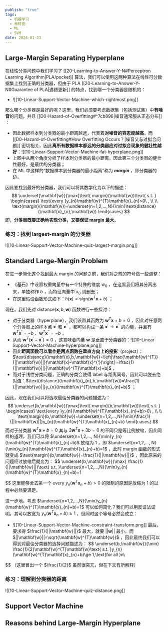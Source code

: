 ```yaml
---
publish: "true"
tags:
  - 机器学习
  - 林轩田
  - ML
  - SVM
date: 2024-01-23
---
```

## Large-Margin Separating Hyperplane

在线性分类问题中我们学习了 [[20-Learning-to-Answer-Y-N#Perceptron Learning Algorithm|PLA/pocket]] 算法，我们可以使用这两种算法在线性可分数据集上找到正确的分类器，但由于 PLA [[20-Learning-to-Answer-Y-N#Guarantee of PLA|遇错更新]] 的特点，找到哪一个分类器是随机的：
- ![[10-Linear-Support-Vector-Machine-which-rightmost.png]]

那么哪个分类器是最好的呢？这里，我们必须要考虑数据集（包括测试集）中**有噪音**的问题，并且 [[D0-Hazard-of-Overfitting#^7cb896|噪音通常服从正态分布]] ：
- 因此数据样本到分类器的最小距离越远，代表着**对噪音的容忍度越高**，而 [[D0-Hazard-of-Overfitting#How Overfitting Occurs？|噪音又与过拟合问题]] 密切相关，因此**离所有数据样本都远的分类器应对过拟合现象的健壮性越好**：![[10-Linear-Support-Vector-Machine-fat-hyperplane.png]]
- 上图中从两个角度分析了样本到分类器的最小距离，因此第三个分类器的健壮性最好，是最优的分类器；
- 在 ML 中这样的“数据样本到分类器的最小距离”称为 ***margin*** ，即分类器的边。

因此要找到最好的分类器，我们可以将其数学化为以下的描述：
$$
\underset{\mathbf{w}}{\max}\text{ margin}(\mathbf{w})\text{ s.t. }
\begin{cases}
\text{every }y_{n}\mathbf{w}^{T}\mathbf{x}_{n}>0\ , \\ \\ 
\text{margin}(\mathbf{w})=\underset{n=1,2,...,N}{\min}\text{distance}(\mathbf{x}_{n},\mathbf{w})
\end{cases}
$$
即，**分类器既要正确地实现分类，又要保证 margin 最大**。

### 练习：找到 largest-margin 的分类器

![[10-Linear-Support-Vector-Machine-quiz-largest-margin.png]]

## Standard Large-Margin Problem

在进一步简化这个找到最大 margin 的问题之前，我们对之前的符号做一些调整：
- 《基石》中设置权重向量中有一个特殊的维度 $w_0$ ，在这里我们将其分离出来，单独称作 $b$ ，而特征向量中 $x_{0}$ 则删去；
- 在这里假设函数形式如下：$h(\mathbf{x})=\text{sign}(\mathbf{w}^{T}\mathbf{x}+b)$ ；

现在，我们先对 $\text{distance}(\mathbf{x},b,\mathbf{w})$ 函数进行一些探讨：
- 对于分类器（hyperplane），我们设置其函数为 $\mathbf{w}^{T}\mathbf{x}+b=0$ ，因此对任意两个分类器上的样本点 $\mathbf{x}^{'}$ 和 $\mathbf{x}^{''}$ ，都可以构成一条 $\mathbf{x}^{'}\to \mathbf{x}^{''}$ 的向量，并且有 $\mathbf{w}^{T}\mathbf{x}^{'}=-b$ 、$\mathbf{w}^{T}\mathbf{x}^{''}=-b$ ，
- 从而 $\mathbf{w}^{T}(\mathbf{x}^{'}-\mathbf{x}^{''})=0$ ，这意味着向量 $\mathbf{w}$ 是垂直于分类器的：![[10-Linear-Support-Vector-Machine-hyperplane.png]]
- 因此**距离函数可以看作是两点函数在垂直方向上的投影**（project）：$\text{distance}(\mathbf{x},b,\mathbf{w})=\left|\frac{\mathbf{w}^{T}}{||\mathbf{w}||}(\mathbf{x}-\mathbf{x}^{'})\right| =\frac{1}{||\mathbf{w}||}|\mathbf{w}^{T}\mathbf{x}+b|$ ，
- 而对于线性分类问题，正确的分类会使得 label 与距离同号，因此可以脱去绝对值：$\text{distance}(\mathbf{x}_{n},b,\mathbf{w})=\frac{1}{||\mathbf{w}||}y_{n}(\mathbf{w}^{T}\mathbf{x}_{n}+b)$ ；

因此，现在我们可以将选取最佳分类器的问题描述为：
$$
\underset{b,\mathbf{w}}{\max}\text{ margin}(b,\mathbf{w})\text{ s.t. }
\begin{cases}
\text{every }y_{n}(\mathbf{w}^{T}\mathbf{x}_{n}+b)>0\ , \\ \\ 
\text{margin}(b,\mathbf{w})=\underset{n=1,2,...,N}{\min}\frac{1}{||\mathbf{w}||}y_{n}(\mathbf{w}^{T}\mathbf{x}_{n}+b)
\end{cases}
$$
而对于分类器 $\mathbf{w}^{T}\mathbf{x}+b=0$ 其与 $3\mathbf{w}^{T}\mathbf{x}+3b=0$ 的不同只是等比例放缩，因此同样的道理，我们可以将 $\underset{n=1,2,..., N}{\min}y_{n}(\mathbf{w}^{T}\mathbf{x}_{n}+b)$ 放缩为 1 ，即 $\underset{n=1,2,..., N}{\min}y_{n}(\mathbf{w}^{T}\mathbf{x}_{n}+b)=1$ ，此时 margin 函数的形式就变成 $\text{margin}(b,\mathbf{w})=\frac{1}{||\mathbf{w}||}$ ，因此原来的问题经过放缩后就变为：
$$
\underset{b,\mathbf{w}}{\max} \frac{1}{||\mathbf{w}||}\text{ s.t. }\underset{n=1,2,...,N}{\min}y_{n}(\mathbf{w}^{T}\mathbf{x}_{n}+b)=1

$$
这里能够舍去第一个 $\text{every }y_{n}(\mathbf{w}^{T}\mathbf{x}_{n}+b)>0$ 的限制的原因是放缩为 1 的过程中必然要满足。

进一步地，考虑 $\underset{n=1,2,...,N}{\min}y_{n}(\mathbf{w}^{T}\mathbf{x}_{n}+b)=1$ 可以如何简化？我们可以用反证法证明，其可以放宽为 $y_{n}(\mathbf{w}^{T}\mathbf{x}_{n}+b)\ge 1$ ，但同时这个等号必然会成立：
- ![[10-Linear-Support-Vector-Machine-constraint-transform.png]]
最后，要求得 $\frac{1}{||\mathbf{w}||}$ 最大，就要 $||\mathbf{w}||$ 最小，而 $||\mathbf{w}||=\sqrt{\mathbf{w}^{T}\mathbf{w}}$ ，因此最终我们可以得到对最佳分类器的选择问题描述为：
$$
\underset{b,\mathbf{w}}{\min} \frac{1}{2}\mathbf{w}^{T}\mathbf{w}\text{ s.t. }y_{n}(\mathbf{w}^{T}\mathbf{x}_{n}+b)\ge 1,\text{for all }n\ 

$$
（这里冒出一个 $\frac{1}{2}$ 虽然很突兀，但在下文有所解释）

### 练习：理解到分类器的距离

![[10-Linear-Support-Vector-Machine-quiz-distance.png]]

## Support Vector Machine

## Reasons behind Large-Margin Hyperplane